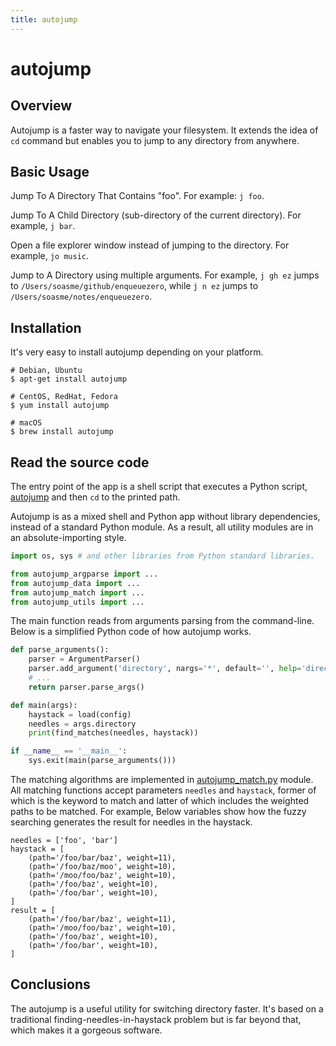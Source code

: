 ```yaml
---
title: autojump
---
```


# autojump

## Overview

Autojump is a faster way to navigate your filesystem. It extends the idea of `cd` command but enables you to jump to any directory from anywhere.

## Basic Usage

Jump To A Directory That Contains "foo". For example: `j foo`.

Jump To A Child Directory (sub-directory of the current directory). For example, `j bar`.

Open a file explorer window instead of jumping to the directory. For example, `jo music`.

Jump to A Directory using multiple arguments. For example, `j gh ez` jumps to `/Users/soasme/github/enqueuezero`, while `j n ez` jumps to `/Users/soasme/notes/enqueuezero`.

## Installation

It's very easy to install autojump depending on your platform.

```
# Debian, Ubuntu
$ apt-get install autojump

# CentOS, RedHat, Fedora
$ yum install autojump

# macOS
$ brew install autojump
```

## Read the source code

The entry point of the app is a shell script that executes a Python script, [autojump](https://github.com/wting/autojump/blob/master/bin/autojump) and then `cd` to the printed path.

Autojump is as a mixed shell and Python app without library dependencies, instead of a standard Python module. As a result, all utility modules are in an absolute-importing style.

``` python
import os, sys # and other libraries from Python standard libraries.

from autojump_argparse import ...
from autojump_data import ...
from autojump_match import ...
from autojump_utils import ...
```

The main function reads from arguments parsing from the command-line. Below is a simplified Python code of how autojump works.

```python
def parse_arguments():
    parser = ArgumentParser()
    parser.add_argument('directory', nargs='*', default='', help='directory to jump to')
    # ...
    return parser.parse_args()

def main(args):
    haystack = load(config)
    needles = args.directory
    print(find_matches(needles, haystack))

if __name__ == '__main__':
    sys.exit(main(parse_arguments()))
```

The matching algorithms are implemented in [autojump_match.py](https://github.com/wting/autojump/blob/master/bin/autojump_match.py) module. All matching functions accept parameters `needles` and `haystack`, former of which is the keyword to match and latter of which includes the weighted paths to be matched. For example, Below variables show how the fuzzy searching generates the result for needles in the haystack.

```
needles = ['foo', 'bar']
haystack = [
    (path='/foo/bar/baz', weight=11),
    (path='/foo/baz/moo', weight=10),
    (path='/moo/foo/baz', weight=10),
    (path='/foo/baz', weight=10),
    (path='/foo/bar', weight=10),
]
result = [
    (path='/foo/bar/baz', weight=11),
    (path='/moo/foo/baz', weight=10),
    (path='/foo/baz', weight=10),
    (path='/foo/bar', weight=10),
]
```

## Conclusions

The autojump is a useful utility for switching directory faster. It's based on a traditional finding-needles-in-haystack problem but is far beyond that, which makes it a gorgeous software.

